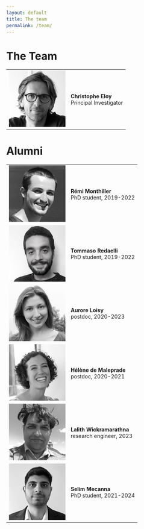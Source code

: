 ```yaml
---
layout: default
title: The team
permalink: /team/
---
```


# The Team

|              |              |
|:-------------|:------------------|
| ![Christophe Eloy](/assets/img/ChEloy.jpg) | **Christophe Eloy** <br /> Principal Investigator <br /> <a href="mailto:christopheloy@gmail.com" title="email"><span class="icon-mail-alt"></span></a> <a href="http://www.irphe.fr/~eloy" title="personal webpage"><span class="icon-link"></span></a> <a href="http://github.com/celoy" title="Github: celoy"><span class="icon-github-circled"></span></a> |

# Alumni

|              |              |
|:-------------|:------------------|
| ![Remi Monthiller](/assets/img/rmonthil.png) | **Rémi Monthiller**  <br /> PhD student, 2019-2022 <br /> <a href="mailto:remi.monthiller@gmail.com" title="email"><span class="icon-mail-alt"></span></a> <a href="http://github.com/rmonthil" title="Github: rmonthil"><span class="icon-github-circled"></span></a> |
| ![Tommaso Redaelli](/assets/img/tredael.jpg) | **Tommaso Redaelli**  <br /> PhD student, 2019-2022 <br /> <a href="mailto:tommasoredael.1994@gmail.com" title="email"><span class="icon-mail-alt"></span></a> <a href="http://github.com/Hunstman" title="Github: Hunstman"><span class="icon-github-circled"></span></a> |
| ![Aurore Loisy](/assets/img/aloisy.png) | **Aurore Loisy**  <br /> postdoc, 2020-2023 <br /> <a href="mailto:aurore.loisy@gmail.com" title="email"><span class="icon-mail-alt"></span></a> <a href="https://auroreloisy.github.io/" title="personal webpage"><span class="icon-link"></span></a> <a href="https://github.com/auroreloisy" title="Github: auroreloisy"><span class="icon-github-circled"></span></a> |
| ![Hélène de Maleprade](/assets/img/Helene.jpg) | **Hélène de Maleprade**  <br /> postdoc,  2020-2021  <br /> <a href="mailto:helene.de.maleprade@irphe.univ-mrs.fr" title="email"><span class="icon-mail-alt"></span></a> <a href="http://www.hdemaleprade.wixsite.com/mysite" title="personal webpage"><span class="icon-link"></span></a> <a href="http://www.twitter.com/HdeMaleprade" title="Twitter: @HdeMaleprade"><span class="icon-twitter"></span></a>|
| ![Lalith Wickramarathna](/assets/img/LalithW.png) | **Lalith Wickramarathna**  <br /> research engineer, 2023 <br /> <a href="mailto:lalith.wick.de@gmail.com" title="email"><span class="icon-mail-alt"></span></a> |
| ![Selim Mecanna](/assets/img/Selim.jpg) | **Selim Mecanna**  <br /> PhD student, 2021-2024 <br /> <a href="mailto:mecannaselim@gmail.com" title="email"><span class="icon-mail-alt"></span></a> <a href="http://www.twitter.com/MecannaSelim" title="Twitter: @MecannaSelim"><span class="icon-twitter"></span></a> <a href="https://github.com/SelimMecanna" title="Github: SelimMecanna"><span class="icon-github-circled"></span></a> |
